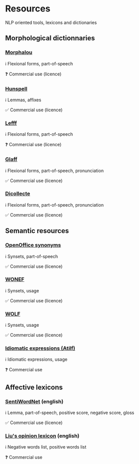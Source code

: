 # Resources
NLP oriented tools, lexicons and dictionaries

## Morphological dictionnaries
### [Morphalou](http://www.cnrtl.fr/lexiques/morphalou/)
:information_source: Flexional forms, part-of-speech

:question: Commercial use (licence)
 
### [Hunspell](http://www.dicollecte.org/download/fr/hunspell-french-dictionaries-v5.3.zip)
:information_source: Lemmas, affixes

:white_check_mark: Commercial use (licence)

### [Lefff](http://alpage.inria.fr/~sagot/lefff.html)
:information_source: Flexional forms, part-of-speech

:question: Commercial use (licence)

### [Glaff](http://redac.univ-tlse2.fr/lexiques/glaff.html)
:information_source: Flexional forms, part-of-speech, pronunciation

:white_check_mark: Commercial use (licence)

### [Dicollecte](http://www.dicollecte.org/download/fr/lexique-dicollecte-fr-v5.3.zip)
:information_source: Flexional forms, part-of-speech, pronunciation
 
:white_check_mark: Commercial use (licence)
 


## Semantic resources
### [OpenOffice synonyms](http://www.dicollecte.org/download/fr/thesaurus-v2.3.zip)
:information_source: Synsets, part-of-speech

:white_check_mark: Commercial use (licence)
 
### [WONEF](http://wonef.fr/data/)
:information_source: Synsets, usage

:white_check_mark: Commercial use (licence)
 
### [WOLF](http://alpage.inria.fr/~sagot/wolf.html)
:information_source: Synsets, usage

:white_check_mark: Commercial use (licence)

### [Idiomatic expressions (Atilf)](http://www.cnrtl.fr/dictionnaires/expressions_idiomatiques/telechargement.php)
:information_source: Idiomatic expressions, usage

:question: Commercial use


## Affective lexicons
### [SentiWordNet](http://sentiwordnet.isti.cnr.it/) (english)
:information_source: Lemma, part-of-speech, positive score, negative score, gloss

:white_check_mark: Commercial use (licence)
 
### [Liu's opinion lexicon](http://www.cs.uic.edu/~liub/FBS/sentiment-analysis.html#lexicon) (english)
:information_source: Negative words list, positive words list

:question: Commercial use